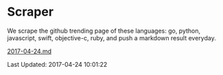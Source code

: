 # Scraper

We scrape the github trending page of these languages: go, python, javascript, swift, objective-c, ruby, and push a markdown result everyday.

[2017-04-24.md](https://github.com/henson/Scraper/blob/master/2017-04-24.md)

Last Updated: 2017-04-24 10:01:22